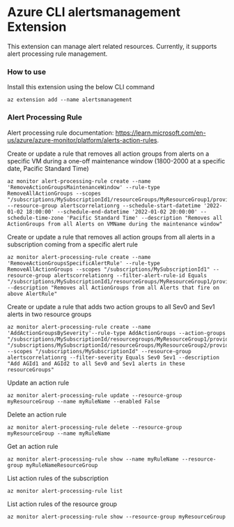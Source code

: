 # Azure CLI alertsmanagement Extension

This extension can manage alert related resources. Currently, it supports
alert processing rule management.

### How to use
Install this extension using the below CLI command
```
az extension add --name alertsmanagement
```

### Alert Processing Rule
Alert processing rule documentation: https://learn.microsoft.com/en-us/azure/azure-monitor/platform/alerts-action-rules.

Create or update a rule that removes all action groups from alerts on a specific VM during a one-off maintenance window (1800-2000 at a specific date, Pacific Standard Time)
```
az monitor alert-processing-rule create --name 'RemoveActionGroupsMaintenanceWindow' --rule-type RemoveAllActionGroups --scopes "/subscriptions/MySubscriptionId1/resourceGroups/MyResourceGroup1/providers/Microsoft.Compute/virtualMachines/VMName" --resource-group alertscorrelationrg --schedule-start-datetime '2022-01-02 18:00:00' --schedule-end-datetime '2022-01-02 20:00:00' --schedule-time-zone 'Pacific Standard Time' --description "Removes all ActionGroups from all Alerts on VMName during the maintenance window"
```
Create or update a rule that removes all action groups from all alerts in a subscription coming from a specific alert rule
```
az monitor alert-processing-rule create --name 'RemoveActionGroupsSpecificAlertRule' --rule-type RemoveAllActionGroups --scopes "/subscriptions/MySubscriptionId1" --resource-group alertscorrelationrg --filter-alert-rule-id Equals "/subscriptions/MySubscriptionId1/resourceGroups/MyResourceGroup1/providers/microsoft.insights/activityLogAlerts/RuleName"  --description "Removes all ActionGroups from all Alerts that fire on above AlertRule"
```
Create or update a rule that adds two action groups to all Sev0 and Sev1 alerts in two resource groups
```
az monitor alert-processing-rule create --name 'AddActionGroupsBySeverity'--rule-type AddActionGroups --action-groups "/subscriptions/MySubscriptionId/resourcegroups/MyResourceGroup1/providers/microsoft.insights/actiongroups/MyActionGroupId1" "/subscriptions/MySubscriptionId/resourceGroups/MyResourceGroup2/providers/microsoft.insights/actionGroups/MyActionGroup2" --scopes "/subscriptions/MySubscriptionId" --resource-group alertscorrelationrg --filter-severity Equals Sev0 Sev1 --description "Add AGId1 and AGId2 to all Sev0 and Sev1 alerts in these resourceGroups"
```
Update an action rule
```
az monitor alert-processing-rule update --resource-group myResourceGroup --name myRuleName --enabled False
```
Delete an action rule
```
az monitor alert-processing-rule delete --resource-group myResourceGroup --name myRuleName
```
Get an action rule
```
az monitor alert-processing-rule show --name myRuleName --resource-group myRuleNameResourceGroup
```
List action rules of the subscription
```
az monitor alert-processing-rule list
```
List action rules of the resource group
```
az monitor alert-processing-rule show --resource-group myResourceGroup
```